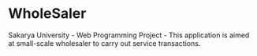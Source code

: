 # WholeSaler
Sakarya University - Web Programming Project - This application is aimed at small-scale wholesaler to carry out service transactions.
